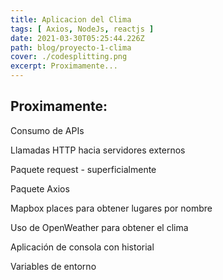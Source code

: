 ```yaml
---
title: Aplicacion del Clima 
tags: [ Axios, NodeJs, reactjs ]
date: 2021-03-30T05:25:44.226Z
path: blog/proyecto-1-clima
cover: ./codesplitting.png
excerpt: Proximamente...
---
```





## Proximamente:

Consumo de APIs

Llamadas HTTP hacia servidores externos

Paquete request - superficialmente

Paquete Axios

Mapbox places para obtener lugares por nombre

Uso de OpenWeather para obtener el clima

Aplicación de consola con historial

Variables de entorno

